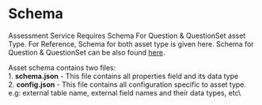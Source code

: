 # Schema

Assessment Service Requires Schema For Question & QuestionSet asset Type. For Reference, Schema for both asset type is given here. Schema for Question & QuestionSet can be also found [here](https://github.com/project-sunbird/knowledge-platform/tree/master/schemas/).

Asset schema contains two files:\
&#x20;  1\. **schema.json** - This file contains all properties field and its data type\
&#x20;  2\. **config.json** - This file contains all configuration specific to asset type. e.g:    external table name, external field names and their data types, etc\
